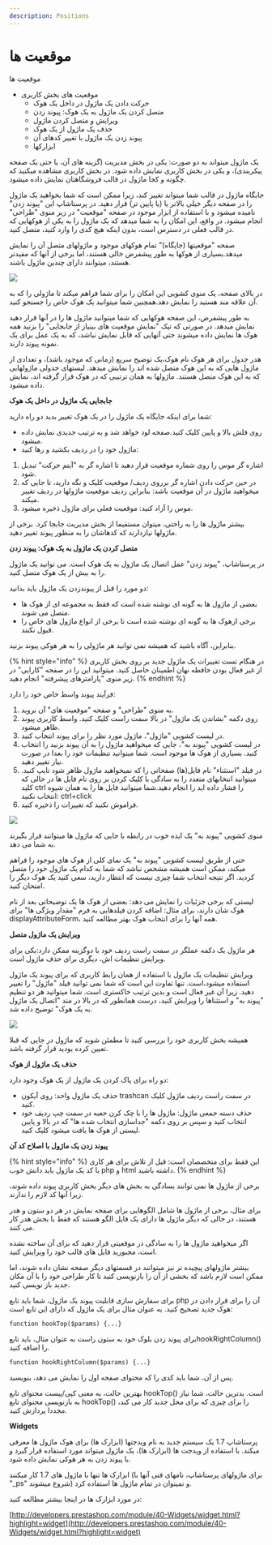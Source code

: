 ```yaml
---
description: Positions
---
```


# موقعیت ها

موقعیت ها

* موقعیت های بخش کاربری
  * حرکت دادن یک ماژول در داخل یک هوک
  * متصل کردن یک ماژول به یک هوک: پیوند زدن
  * ویرایش و متصل کردن ماژول
  * حذف یک ماژول از یک هوک
  * پیوند زدن یک ماژول با تغییر کدهای آن
  * ابزارکها

یک ماژول میتواند به دو صورت: یکی در بخش مدیریت (گزینه های آن، یا حتی یک صفحه پیکربندی)، و یکی در بخش کاربری نمایش داده شود. در بخش کاربری مشاهده میکنید که چگونه و کجا ماژول در قالب فروشگاهتان نمایش داده میشود.

جایگاه ماژول در قالب شما میتواند تغییر کند، زیرا ممکن است که شما بخواهید یک ماژول را در صفحه دیگر خیلی بالاتر یا (یا پایین تر) قرار دهید. در پرستاشاپ این "پیوند زدن" نامیده میشود و با استفاده از ابزار موجود در صفحه "موقعیت" در زیر منوی "طراحی" انجام میشود. در واقع، این امکان را به شما میدهد که یک ماژول را به یکی از هوکهایی که در قالب فعلی در دسترس است، بدون اینکه هیچ کدی را وارد کنید، متصل کنید.

صفحه "موقعیتها (جایگاه)" تمام هوکهای موجود و ماژولهای متصل آن را نمایش میدهد.بسیاری از هوکها به طور پیشفرض خالی هستند، اما برخی از آنها که مفیدتر هستند، میتوانند دارای چندین ماژول باشند.

![](<../../../.gitbook/assets/0 (37).png>)

در بالای صفحه، یک منوی کشویی این امکان را برای شما فراهم میکند تا ماژولی را که به آن علاقه مند هستید را نمایش دهد.همچنین شما میتوانید یک هوک خاص را جستجو کنید.

به طور پیشفرض، این صفحه هوکهایی که شما میتوانید ماژول ها را در آنها قرار دهید نمایش میدهد. در صورتی که تیک "نمایش موقعیت های بینیاز از جابجایی" را بزنید همه هوک ها نمایش داده میشوند حتی آنهایی که قابل نمایش نباشد، که به یک عمل برای یک نمونه پیوند دارند.

هدر جدول برای هر هوک نام هوک،یک توضیح سریع (زمانی که موجود باشد)، و تعدادی از ماژول هایی که به این هوک متصل شده اند را نمایش میدهد. لیستهای جدولی ماژولهایی که به این هوک متصل هستند. ماژولها به همان ترتیبی که در هوک قرار گرفته اند، نمایش داده میشود.

**جابجایی یک ماژول در داخل یک هوک**

شما برای اینکه جایگاه یک ماژول را در یک هوک تغییر بدید دو راه دارید:

* روی فلش بالا و پایین کلیک کنید.صفحه لود خواهد شد و به ترتیب جدیدی نمایش داده میشود.
* ماژول خود را در ردیف بکشید و رها کنید:

1. اشاره گر موس را روی شماره موقعیت قرار دهید تا اشاره گر به "آیتم حرکت" تبدیل شود.
2. در حین حرکت دادن اشاره گر برروی ردیف/ موقعیت کلیک و نگه دارید، تا جایی که میخواهید ماژول در آن موقعیت باشد: بنابراین ردیف موقعیت ماژولها در ردیف تغییر میکند.
3. موس را آزاد کنید: موقعیت فعلی برای ماژول ذخیره میشود.

بیشتر ماژول ها را به راحتی، میتوان مستقیما از بخش مدیریت جابجا کرد. برخی از ماژولها نیازدارند که کدهاشان را به منظور پیوند تغییر دهید.

**متصل کردن یک ماژول به یک هوک: پیوند زدن**

در پرستاشاپ، "پیوند زدن" عمل اتصال یک ماژول به یک هوک است. می توانید یک ماژول را به بیش از یک هوک متصل کنید.

دو مورد را قبل از پیوندزدن یک ماژول باید بدانید:

* بعضی از ماژول ها به گونه ای نوشته شده است که فقط به مجموعه ای از هوک ها متصل می شوند.
* برخی ازهوک ها به گونه ای نوشته شده است تا برخی از انواع ماژول های خاص را قبول نکنند.

بنابراین، آگاه باشید که همیشه نمی توانید هر ماژولی را به هر هوکی پیوند بزنید.

{% hint style="info" %}
در هنگام تست تغییرات یک ماژول جدید بر روی بخش کاربری از غیر فعال بودن حافظه نهان اطمینان حاصل کنید. میتوانید این را در صفحه "کارایی" در زیر منوی "پارامترهای پیشرفته" انجام دهید.
{% endhint %}

فرآیند پیوند واسط خاص خود را دارد:

1. به منوی "طراحی" و صفحه "موقعیت های" آن بروید.
2. &#x20;روی دکمه "نشاندن یک ماژول" در بالا سمت راست کلیک کنید. واسط کاربری پیوند ظاهر میشود.
3. در لیست کشویی "ماژول"، ماژول مورد نظر را برای پیوند انتخاب کنید.
4. در لیست کشویی "پیوند به"، جایی که میخواهید ماژول را به آن پیوند بزنید را انتخاب کنید. بسیاری از هوک ها موجود است. شما میتوانید تنظیمات خود را بعدا در صورت نیاز تغییر دهید.
5. در فیلد "استثناء" نام فایل(ها) صفحاتی را که نمیخواهید ماژول ظاهر شود تایپ کنید. میتوانید انتخابهای متعدد را به سادگی با کلیک کردن بر روی نام فایل ها در حالی که کلید ctrl را فشار داده اید را انجام دهید.شما میتوانید فایل ها را به همان شیوه انتخاب نکنید: ctrl+click
6. فراموش نکنید که تغییرات را ذخیره کنید.

![](<../../../.gitbook/assets/1 (27).png>)

منوی کشویی "پیوند به" یک ایده خوب در رابطه با جایی که ماژول ها میتوانند قرار بگیرند به شما می دهد.

حتی از طریق لیست کشویی "پیوند به" یک نمای کلی از هوک های موجود را فراهم میکند، ممکن است همیشه مشخص نباشد که شما به کدام یک ماژول خود را متصل کردید. اگر نتیجه انتخاب شما چیزی نیست که انتظار دارید، سعی کنید یک هوک دیگر را امتحان کنید.

لیستی که برخی جزئیات را نمایش می دهد: بعضی از هوک ها یک توضیحاتی بعد از نام هوک شان دارند، برای مثال: اضافه کردن فیلدهایی به فرم "مقدار ویژگی ها" برای displayAttributeForm، همه آنها را برای انتخاب هوک بهتر مطالعه کنید.

**ویرایش یک ماژول متصل**

هر ماژول یک دکمه عملگر در سمت راست ردیف خود با دوگزینه ممکن دارد:یکی برای ویرایش تنظیمات اش، دیگری برای حذف ماژول است.

ویرایش تنظیمات یک ماژول با استفاده از همان رابط کاربری که برای پیوند یک ماژول استفاده میشود،است. تنها تفاوت این است که شما نمی توانید فیلد "ماژول" را تغییر دهید. زیرا آن غیر فعال است و بدین ترتیب خاکستری است. شما میتوانید هر دو تنظیم "پیوند به" و استثناها را ویرایش کنید، درست همانطور که در بالا در متد "اتصال یک ماژول به یک هوک" توضیح داده شد.

![](<../../../.gitbook/assets/2 (17).png>)

همیشه بخش کاربری خود را بررسی کنید تا مطمئن شوید که ماژول در جایی که قبلا تعیین کرده بودید قرار گرفته باشد.

**حذف یک ماژول از هوک**

دو راه برای پاک کردن یک ماژول از یک هوک وجود دارد:

* حذف یک ماژول واحد: روی آیکون trashcan در سمت راست ردیف ماژول کلیک کنید.
* حذف دسته جمعی ماژول: ماژول ها را با چک کرن جعبه در سمت چپ ردیف خود انتخاب کنید و سپس بر روی دکمه "جداسازی انتخاب شده ها" که در بالا و پایین لیستی از هوک ها یافت میشود کلیک کنید.

**پیوند زدن یک ماژول با اصلاح کد آن**

{% hint style="info" %}
این فقط برای متخصصان است: قبل از تلاش برای هر کاری با کد یک ماژول باید دانش خوب php و html داشته باشید.
{% endhint %}

برخی از ماژول ها نمی توانند بسادگی به بخش های دیگر بخش کاربری پیوند داده شوند، زیرا آنها کد لازم را ندارند.

برای مثال، برخی از ماژول ها شامل الگوهایی برای صفحه نمایش در هر دو ستون و هدر هستند، در حالی که دیگر ماژول ها دارای یک فایل الگو هستند که فقط با بخش هدر کار می کنند.

اگر میخواهید ماژول ها را به سادگی در موقعیتی قرار دهید که برای آن ساخته نشده است، مجبورید فایل های قالب خود را ویرایش کنید.

بیشتر ماژولهای پیچیده تر نیز میتوانند در قسمتهای دیگر صفحه نشان داده شوند، اما ممکن است لازم باشد که بخشی از آن را بازنویسی کنید تا کار طراحی خود را با آن مکان جدید باز نویسی کنید.

برای سفارش سازی قابلیت پیوند یک ماژول، شما باید تابع php آن را برای قرار دادن در هوک جدید تصحیح کنید. به عنوان مثال برای یک ماژول که دارای این تابع است:

```
function hookTop($params) {...}
```

برای پیوند زدن بلوک خود به ستون راست به عنوان مثال، باید تابعhookRightColumn() را اضافه کنید.

```
function hookRightColumn($params) {...}
```

پس از آن، شما باید کدی را که محتوای صفحه اول را نمایش می دهد، بنویسید.

بهترین حالت، به معنی کپی/پیست محتوای تابع hookTop() است. بدترین حالت، شما نیاز به بازنویسی محتوای تابع hookTop() را برای چیزی که برای محل جدید کار می کند، مجددا پردازش کنید.

**Widgets**

پرستاشاپ 1.7 یک سیستم جدید به نام ویدجتها (ابزارک ها) برای هوک ماژول ها معرفی میکند. با استفاده از ویدجت ها (ابزارک ها)، یک ماژول میتواند مورد استفاده قرار گیرد و با پیوند زدن به هر هوکی نمایش داده شود.

ابزارک ها تنها با ماژول های 1.7 کار میکنند (برای ماژولهای پرستاشاپ، نامهای فنی آنها با "\_ps" شروع میشوند) و نمیتوان در تمام ماژول ها استفاده کرد.

در مورد ابزارک ها در اینجا بیشتر مطالعه کنید:

&#x20; [http://developers.prestashop.com/module/40-Widgets/widget.html?highlight=widget](http://developers.prestashop.com/module/40-Widgets/widget.html?highlight=widget)
